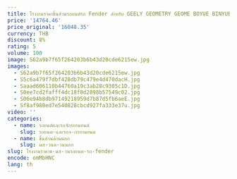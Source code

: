 ```yaml
---
title: โรงงานราคาชิ้นส่วนรถยนต์รถ Fender สําหรับ GEELY GEOMETRY GEOME BOYUE BINYUE XINGYUE L COOL GEOMETRY G6 M6 E C Body Parts
price: '14764.46'
price_original: '16048.35'
currency: THB
discount: 8%
rating: 5
volume: 100
image: S62a9b7f65f264203b6b43d20cde6215ew.jpg
images:
  - S62a9b7f65f264203b6b43d20cde6215ew.jpg
  - S5c6a479f7dbf428db79c479e4d470dacH.jpg
  - Saaad606110b44760a19c3ab28c9305c1D.jpg
  - S0ee7cd2fafff4dc18f0d2898b57549c02.jpg
  - S06e94b8db97149218959d7b87d5fb6aeE.jpg
  - Sf8af980ed7e540828cbcd927fa333e37u.jpg
video: ''
categories:
  - name: รถยนต์และรถจักรยานยนต์
    slug: รถยนต-และรถจ-กรยานยนต
  - name: ชิ้นส่วนด้านนอก
    slug: นส-วนด-านนอก
slug: โรงงานราคาช-นส-วนรถยนต-รถ-fender
encode: omMbHNC
lang: th
---
```

  